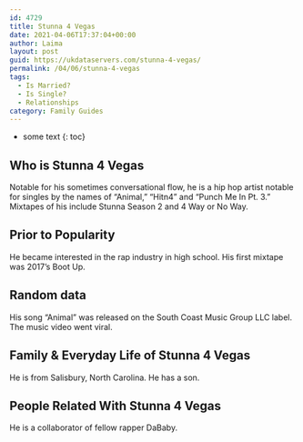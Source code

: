 ```yaml
---
id: 4729
title: Stunna 4 Vegas
date: 2021-04-06T17:37:04+00:00
author: Laima
layout: post
guid: https://ukdataservers.com/stunna-4-vegas/
permalink: /04/06/stunna-4-vegas
tags:
  - Is Married?
  - Is Single?
  - Relationships
category: Family Guides
---
```


* some text
{: toc}


## Who is Stunna 4 Vegas
                  
                  
                  
Notable for his sometimes conversational flow, he is a hip hop artist notable for singles by the names of &#8220;Animal,&#8221; &#8220;Hitn4&#8221; and &#8220;Punch Me In Pt. 3.&#8221; Mixtapes of his include Stunna Season 2 and 4 Way or No Way. 
                  
              
            
              
            
                
                
                
## Prior to Popularity
                  
                  
                  
He became interested in the rap industry in high school. His first mixtape was 2017&#8217;s Boot Up. 
                  
              
            
              
            
                
                
                
## Random data
                  
                  
                  
His song &#8220;Animal&#8221; was released on the South Coast Music Group LLC label. The music video went viral. 
                  
              
            
              
            
                
                
                
## Family & Everyday Life of Stunna 4 Vegas
                  
                  
                  
He is from Salisbury, North Carolina. He has a son. 
                  
              
            
              
            
                
                
                
## People Related With Stunna 4 Vegas
                  
                  
                  
He is a collaborator of fellow rapper DaBaby. 
                  
              
            
              
            
                
              
            
              
              
            
            
              
            
          
          
          